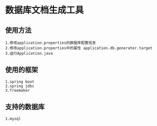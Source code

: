数据库文档生成工具
====

使用方法  
----
    1.修改application.properties的数据库配置信息  
    2.修改application.properties中的属性 application.db.generator.target  
    3.运行Application.java  

使用的框架  
----
    1.spring boot  
    2.spring jdbc  
    3.freemaker  

支持的数据库 
----
    1.mysql  
    